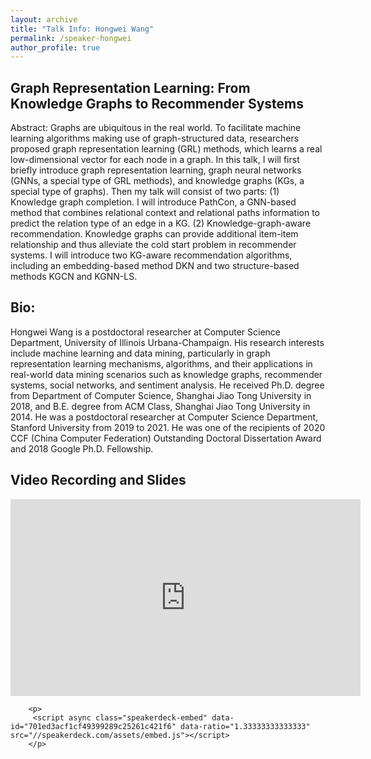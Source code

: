```yaml
---
layout: archive
title: "Talk Info: Hongwei Wang"
permalink: /speaker-hongwei
author_profile: true
---
```


## Graph Representation Learning: From Knowledge Graphs to Recommender Systems

Abstract: Graphs are ubiquitous in the real world. To facilitate machine learning algorithms making use of graph-structured data, researchers proposed graph representation learning (GRL) methods, which learns a real low-dimensional vector for each node in a graph. In this talk, I will first briefly introduce graph representation learning, graph neural networks (GNNs, a special type of GRL methods), and knowledge graphs (KGs, a special type of graphs). Then my talk will consist of two parts: (1) Knowledge graph completion. I will introduce PathCon, a GNN-based method that combines relational context and relational paths information to predict the relation type of an edge in a KG. (2) Knowledge-graph-aware recommendation. Knowledge graphs can provide additional item-item relationship and thus alleviate the cold start problem in recommender systems. I will introduce two KG-aware recommendation algorithms, including an embedding-based method DKN and two structure-based methods KGCN and KGNN-LS.

## Bio:

Hongwei Wang is a postdoctoral researcher at Computer Science Department, University of Illinois Urbana-Champaign. His research interests include machine learning and data mining, particularly in graph representation learning mechanisms, algorithms, and their applications in real-world data mining scenarios such as knowledge graphs, recommender systems, social networks, and sentiment analysis.
He received Ph.D. degree from Department of Computer Science, Shanghai Jiao Tong University in 2018, and B.E. degree from ACM Class, Shanghai Jiao Tong University in 2014. He was a postdoctoral researcher at Computer Science Department, Stanford University from 2019 to 2021. He was one of the recipients of 2020 CCF (China Computer Federation) Outstanding Doctoral Dissertation Award and 2018 Google Ph.D. Fellowship.

## Video Recording and Slides
<tr>
  <td>
<p>
    <iframe width="560" height="315" src="https://www.youtube.com/embed/fC8HfepCDgE" frameborder="0" allow="autoplay; encrypted-media" allowfullscreen></iframe>
  </p>


        <p>
         <script async class="speakerdeck-embed" data-id="701ed3acf1cf49399289c25261c421f6" data-ratio="1.33333333333333" src="//speakerdeck.com/assets/embed.js"></script>
        </p>
  </td>

  </tr>
